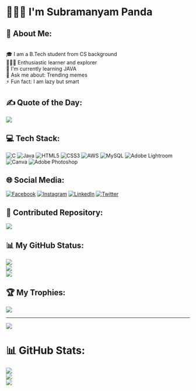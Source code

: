 # 🙋🏻‍♂ I'm Subramanyam Panda

## 💫 About Me:
<br>🎓  I am a B.Tech student from CS background<br>👨🏻‍💻  Enthusiastic learner and explorer<br>🌱  I'm currently learning JAVA <br>💬  Ask me about: Trending memes<br>⚡  Fun fact: I am lazy but smart<br>

## ✍️ Quote of the Day:
![](https://quotes-github-readme.vercel.app/api?type=horizontal&theme=dark)


## 💻 Tech Stack:
![C](https://img.shields.io/badge/c-%2300599C.svg?style=for-the-badge&logo=c&logoColor=white) ![Java](https://img.shields.io/badge/java-%23ED8B00.svg?style=for-the-badge&logo=java&logoColor=white) ![HTML5](https://img.shields.io/badge/html5-%23E34F26.svg?style=for-the-badge&logo=html5&logoColor=white) ![CSS3](https://img.shields.io/badge/css3-%231572B6.svg?style=for-the-badge&logo=css3&logoColor=white) ![AWS](https://img.shields.io/badge/AWS-%23FF9900.svg?style=for-the-badge&logo=amazon-aws&logoColor=white) ![MySQL](https://img.shields.io/badge/mysql-%2300f.svg?style=for-the-badge&logo=mysql&logoColor=white) ![Adobe Lightroom](https://img.shields.io/badge/Adobe%20Lightroom-31A8FF.svg?style=for-the-badge&logo=Adobe%20Lightroom&logoColor=white) ![Canva](https://img.shields.io/badge/Canva-%2300C4CC.svg?style=for-the-badge&logo=Canva&logoColor=white) ![Adobe Photoshop](https://img.shields.io/badge/adobephotoshop-%2331A8FF.svg?style=for-the-badge&logo=adobephotoshop&logoColor=white)


## 🌐 Social Media:
[![Facebook](https://img.shields.io/badge/Facebook-%231877F2.svg?logo=Facebook&logoColor=white)](https://facebook.com/SubramanyamPanda) [![Instagram](https://img.shields.io/badge/Instagram-%23E4405F.svg?logo=Instagram&logoColor=white)](https://instagram.com/subhu_) [![LinkedIn](https://img.shields.io/badge/LinkedIn-%230077B5.svg?logo=linkedin&logoColor=white)](https://www.linkedin.com/in/subramanyam-panda-441409218/) [![Twitter](https://img.shields.io/badge/Twitter-%231DA1F2.svg?logo=Twitter&logoColor=white)](https://twitter.com/SubramanyamPan6) 


## 📁 Contributed Repository:
![](https://github-contributor-stats.vercel.app/api?username=chimtu222&limit=5&theme=flat&combine_all_yearly_contributions=true)


## 📊 My GitHub Status:
![](https://github-readme-stats.vercel.app/api?username=chimtu222&theme=radical&hide_border=false&include_all_commits=false&count_private=false)<br/>
![](https://github-readme-streak-stats.herokuapp.com/?user=chimtu222&theme=radical&hide_border=false)<br/>
![](https://github-readme-stats.vercel.app/api/top-langs/?username=chimtu222&theme=radical&hide_border=false&include_all_commits=false&count_private=false&layout=compact)

## 🏆 My Trophies:
![](https://github-profile-trophy.vercel.app/?username=chimtu222&theme=radical&no-frame=false&no-bg=true&margin-w=4)

---
[![](https://visitcount.itsvg.in/api?id=chimtu222&icon=0&color=0)](https://visitcount.itsvg.in)
# 📊 GitHub Stats:
![](https://github-readme-stats.vercel.app/api?username=chimtu222&theme=radical&hide_border=false&include_all_commits=false&count_private=false)<br/>
![](https://github-readme-streak-stats.herokuapp.com/?user=chimtu222&theme=radical&hide_border=false)<br/>
![](https://github-readme-stats.vercel.app/api/top-langs/?username=chimtu222&theme=radical&hide_border=false&include_all_commits=false&count_private=false&layout=compact)
